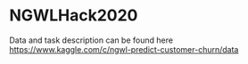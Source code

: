 # NGWLHack2020

Data and task description can be found here https://www.kaggle.com/c/ngwl-predict-customer-churn/data
